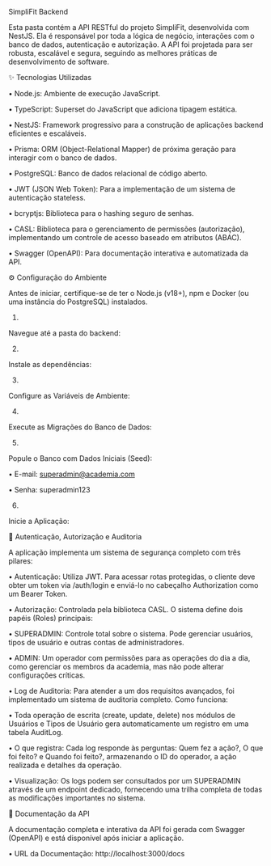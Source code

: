 SimpliFit Backend

Esta pasta contém a API RESTful do projeto SimpliFit, desenvolvida com NestJS. Ela é responsável por toda a lógica de negócio, interações com o banco de dados, autenticação e autorização. A API foi projetada para ser robusta, escalável e segura, seguindo as melhores práticas de desenvolvimento de software.

✨ Tecnologias Utilizadas

•
Node.js: Ambiente de execução JavaScript.

•
TypeScript: Superset do JavaScript que adiciona tipagem estática.

•
NestJS: Framework progressivo para a construção de aplicações backend eficientes e escaláveis.

•
Prisma: ORM (Object-Relational Mapper) de próxima geração para interagir com o banco de dados.

•
PostgreSQL: Banco de dados relacional de código aberto.

•
JWT (JSON Web Token): Para a implementação de um sistema de autenticação stateless.

•
bcryptjs: Biblioteca para o hashing seguro de senhas.

•
CASL: Biblioteca para o gerenciamento de permissões (autorização), implementando um controle de acesso baseado em atributos (ABAC).

•
Swagger (OpenAPI): Para documentação interativa e automatizada da API.

⚙️ Configuração do Ambiente

Antes de iniciar, certifique-se de ter o Node.js (v18+), npm e Docker (ou uma instância do PostgreSQL) instalados.

1.
Navegue até a pasta do backend:

2.
Instale as dependências:

3.
Configure as Variáveis de Ambiente:

4.
Execute as Migrações do Banco de Dados:

5.
Popule o Banco com Dados Iniciais (Seed):

•
E-mail: superadmin@academia.com

•
Senha: superadmin123



6.
Inicie a Aplicação:

🔐 Autenticação, Autorização e Auditoria

A aplicação implementa um sistema de segurança completo com três pilares:

•
Autenticação: Utiliza JWT. Para acessar rotas protegidas, o cliente deve obter um token via /auth/login e enviá-lo no cabeçalho Authorization como um Bearer Token.

•
Autorização: Controlada pela biblioteca CASL. O sistema define dois papéis (Roles) principais:

•
SUPERADMIN: Controle total sobre o sistema. Pode gerenciar usuários, tipos de usuário e outras contas de administradores.

•
ADMIN: Um operador com permissões para as operações do dia a dia, como gerenciar os membros da academia, mas não pode alterar configurações críticas.



•
Log de Auditoria: Para atender a um dos requisitos avançados, foi implementado um sistema de auditoria completo. Como funciona:

•
Toda operação de escrita (create, update, delete) nos módulos de Usuários e Tipos de Usuário gera automaticamente um registro em uma tabela AuditLog.

•
O que registra: Cada log responde às perguntas: Quem fez a ação?, O que foi feito? e Quando foi feito?, armazenando o ID do operador, a ação realizada e detalhes da operação.

•
Visualização: Os logs podem ser consultados por um SUPERADMIN através de um endpoint dedicado, fornecendo uma trilha completa de todas as modificações importantes no sistema.



📖 Documentação da API

A documentação completa e interativa da API foi gerada com Swagger (OpenAPI) e está disponível após iniciar a aplicação.

•
URL da Documentação: http://localhost:3000/docs

